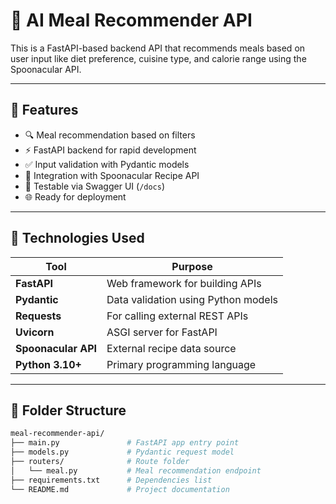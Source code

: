 # 🥗 AI Meal Recommender API

This is a FastAPI-based backend API that recommends meals based on user input like diet preference, cuisine type, and calorie range using the Spoonacular API.

---

## 🚀 Features

- 🔍 Meal recommendation based on filters
- ⚡ FastAPI backend for rapid development
- ✅ Input validation with Pydantic models
- 🔄 Integration with Spoonacular Recipe API
- 🧪 Testable via Swagger UI (`/docs`)
- 🌐 Ready for deployment

---

## 🧰 Technologies Used

| Tool              | Purpose                              |
|-------------------|--------------------------------------|
| **FastAPI**       | Web framework for building APIs      |
| **Pydantic**      | Data validation using Python models  |
| **Requests**      | For calling external REST APIs       |
| **Uvicorn**       | ASGI server for FastAPI              |
| **Spoonacular API** | External recipe data source       |
| **Python 3.10+**  | Primary programming language          |

---

## 📁 Folder Structure

```bash
meal-recommender-api/
├── main.py               # FastAPI app entry point
├── models.py             # Pydantic request model
├── routers/              # Route folder
│   └── meal.py           # Meal recommendation endpoint
├── requirements.txt      # Dependencies list
└── README.md             # Project documentation


